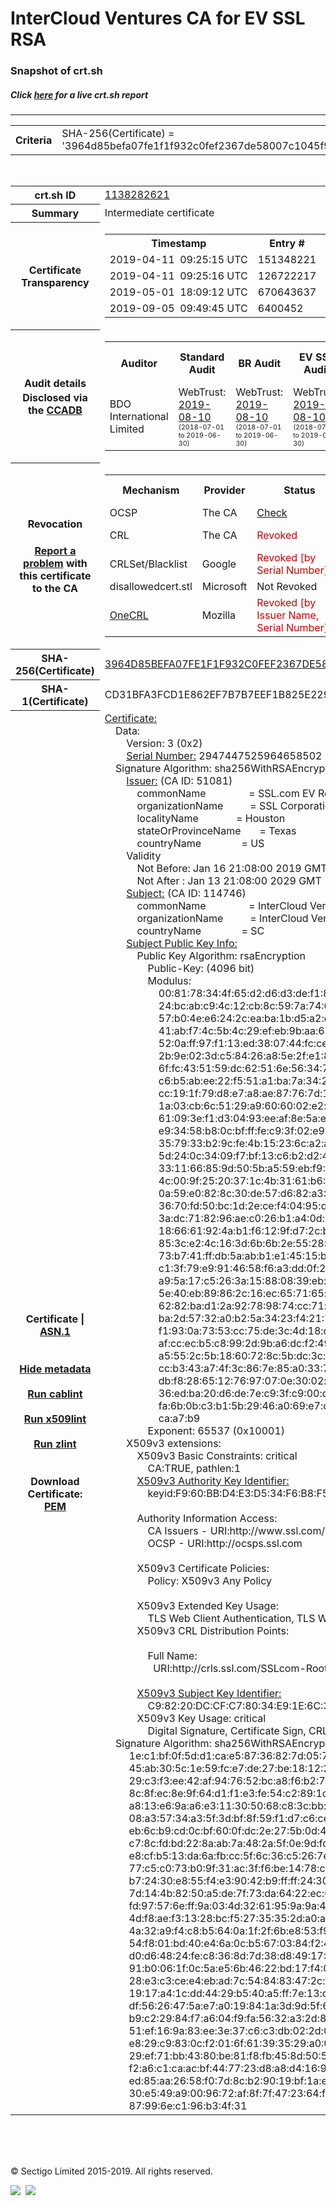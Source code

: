 # InterCloud Ventures CA for EV SSL RSA
### Snapshot of crt.sh
##### Click [here](https://crt.sh/?q=3964D85BEFA07FE1F1F932C0FEF2367DE58007C1045F964D3D2D0DD92105AA84) for a live crt.sh report

---
<!DOCTYPE HTML PUBLIC "-//W3C//DTD HTML 4.0 Transitional//EN">
<HTML>

<BODY>

<TABLE>
  <TR>
    <TH class="outer">Criteria</TH>
    <TD class="outer">SHA-256(Certificate) = '3964d85befa07fe1f1f932c0fef2367de58007c1045f964d3d2d0dd92105aa84'</TD>
  </TR>
</TABLE>
<BR>
<TABLE>
  <TR>
    <TH class="outer">crt.sh ID</TH>
    <TD class="outer"><A href="?id=1138282621">1138282621</A></TD>
  </TR>
  <TR>
    <TH class="outer">Summary</TH>
    <TD class="outer">Intermediate certificate</TD>
  </TR>
  <TR>
    <TH class="outer">Certificate<BR>Transparency</TH>
    <TD class="outer">
<TABLE class="options" style="margin-left:0px">
  <TR>
    <TH>Timestamp</TH>
    <TH>Entry #</TH>
    <TH>Log Operator</TH>
    <TH>Log URL</TH>
  </TR>
  <TR>
    <TD>2019-04-11&nbsp; <FONT class="small">09:25:15 UTC</FONT></TD>
    <TD>151348221</TD>
    <TD>Sectigo</TD>
    <TD>https://sabre.ct.comodo.com</TD>
  </TR>
  <TR>
    <TD>2019-04-11&nbsp; <FONT class="small">09:25:16 UTC</FONT></TD>
    <TD>126722217</TD>
    <TD>Sectigo</TD>
    <TD>https://mammoth.ct.comodo.com</TD>
  </TR>
  <TR>
    <TD>2019-05-01&nbsp; <FONT class="small">18:09:12 UTC</FONT></TD>
    <TD>670643637</TD>
    <TD>Google</TD>
    <TD>https://ct.googleapis.com/rocketeer</TD>
  </TR>
  <TR>
    <TD>2019-09-05&nbsp; <FONT class="small">09:49:45 UTC</FONT></TD>
    <TD>6400452</TD>
    <TD>Sectigo</TD>
    <TD>https://dodo.ct.comodo.com</TD>
  </TR>
</TABLE>
    </TD>
  </TR>
  <TR>
    <TH class="outer">Audit details<BR>
      <DIV class="small" style="padding-top:3px">Disclosed via the
        <A href="//ccadb-public.secure.force.com/mozilla/PublicAllIntermediateCerts" target="_blank">CCADB</A></DIV>
    </TH>
    <TD class="outer">
<TABLE class="options" style="margin-left:0px">
  <TR>
    <TH>Auditor</TH>
    <TH>Standard Audit</TH>
    <TH>BR Audit</TH>
    <TH>EV SSL Audit</TH>
    <TH>Documents</TH>
    <TH>CCADB</TH>
    <TH>Root Owner / Certificate</TH>
  </TR>
  <TR>
    <TD style="vertical-align:middle">BDO International Limited</TD>
    <TD>WebTrust:
      <A href="https://www.cpacanada.ca/generichandlers/CPACHandler.ashx?attachmentid=233834" target="_blank">2019-08-10</A>
      <BR><FONT style="font-size:8pt">(2018-07-01 to 2019-06-30)</FONT></TD>
    <TD>WebTrust:
      <A href="https://www.cpacanada.ca/generichandlers/CPACHandler.ashx?attachmentid=233835" target="_blank">2019-08-10</A>
      <BR><FONT style="font-size:8pt">(2018-07-01 to 2019-06-30)</FONT></TD>
    <TD>WebTrust:
      <A href="https://www.cpacanada.ca/generichandlers/CPACHandler.ashx?attachmentid=233836" target="_blank">2019-08-10</A>
      <BR><FONT style="font-size:8pt">(2018-07-01 to 2019-06-30)</FONT></TD>
    <TD>
      <A href="https://www.ssl.com/app/uploads/2019/06/SSLcom_CP_CPS_Version_1_6.pdf" target="blank">CP</A>
      <A href="https://www.ssl.com/app/uploads/2019/06/SSLcom_CP_CPS_Version_1_6.pdf" target="blank">CPS</A>
    </TD>
    <TD><A href="//ccadb.force.com/0011J00001LAcy1QAD" target="_blank">0011J00001LAcy1QAD</A></TD>
    <TD><A href="/?id=163978581">SSL.com</A></TD>
  </TR>
</TABLE>
    </TD>
  </TR>
  <TR>
    <TH class="outer">Revocation<BR><BR>
      <DIV class="small" style="padding-top:3px"><A href="?id=1138282621&opt=problemreporting">Report a problem</A> with<BR>this certificate to the CA</DIV></TH>
    <TD class="outer">
      <TABLE class="options" style="margin-left:0px">
        <TR>
          <TH>Mechanism</TH>
          <TH>Provider</TH>
          <TH>Status</TH>
          <TH>Revocation Date</TH>
          <TH>Last Observed in CRL</TH>
          <TH>Last Checked <SPAN style="color:#CC0000;vertical-align:middle;font-size:70%;font-weight:normal">(Error)</SPAN></TH>
        </TR>
        <TR>
          <TD>OCSP</TD>
          <TD>The CA</TD>
          <TD><A href="?id=1138282621&opt=ocsp">Check</A></TD>
          <TD><SPAN style="color:#888888">?</SPAN></TD>
          <TD><SPAN style="color:#888888">n/a</SPAN></TD>
          <TD><SPAN style="color:#888888">?</SPAN></TD>
        </TR>
        <TR>
          <TD>CRL</TD>
          <TD>The CA</TD>
          <TD><SPAN style="color:#CC0000">Revoked</SPAN></TD><TD>2019-04-05&nbsp; <FONT class="small">17:01:27 UTC</FONT></TD><TD>2019-05-21&nbsp; <FONT class="small">12:23:19 UTC</FONT></TD><TD>2019-12-04&nbsp; <FONT class="small">19:01:35 UTC</FONT></TD>
        </TR>
        <TR>
          <TD>CRLSet/Blacklist</TD>
          <TD>Google</TD>
          <TD><SPAN style="color:#CC0000">Revoked [by Serial Number]</SPAN></TD>
          <TD><SPAN style="color:#888888">n/a</SPAN></TD>
          <TD><SPAN style="color:#888888">n/a</SPAN></TD>
          <TD><SPAN style="color:#888888">n/a</SPAN></TD>
        </TR>
        <TR>
          <TD>disallowedcert.stl</TD>
          <TD>Microsoft</TD>
          <TD>Not Revoked</TD>
          <TD><SPAN style="color:#888888">n/a</SPAN></TD>
          <TD><SPAN style="color:#888888">n/a</SPAN></TD>
          <TD><SPAN style="color:#888888">n/a</SPAN></TD>
        </TR>
        <TR>
          <TD><A href="/mozilla-onecrl" target="_blank">OneCRL</A></TD>
          <TD>Mozilla</TD>
          <TD><SPAN style="color:#CC0000">Revoked [by Issuer Name, Serial Number]</SPAN></TD><TD><SPAN style="color:#888888">Unknown</SPAN></TD>
          <TD><SPAN style="color:#888888">n/a</SPAN></TD>
          <TD><SPAN style="color:#888888">n/a</SPAN></TD>
        </TR>
      </TABLE>
    </TD>
  </TR>
  <TR>
    <TH class="outer">SHA-256(Certificate)</TH>
    <TD class="outer"><A href="//censys.io/certificates/3964d85befa07fe1f1f932c0fef2367de58007c1045f964d3d2d0dd92105aa84">3964D85BEFA07FE1F1F932C0FEF2367DE58007C1045F964D3D2D0DD92105AA84</A></TD>
  </TR>
  <TR>
    <TH class="outer">SHA-1(Certificate)</TH>
    <TD class="outer">CD31BFA3FCD1E862EF7B7B7EEF1B825E229EF54F</TD>
  </TR>
  <TR>
    <TH class="outer">Certificate | <A href="?asn1=1138282621">ASN.1</A>
      <SPAN class="small"><BR>
      <BR><BR><A href="?id=1138282621&opt=nometadata">Hide metadata</A>
      <BR><BR><A href="?id=1138282621&opt=cablint">Run cablint</A>
      <BR><BR><A href="?id=1138282621&opt=x509lint">Run x509lint</A>
      <BR><BR><A href="?id=1138282621&opt=zlint">Run zlint</A>
      <BR><BR><BR>Download Certificate: <A href="?d=1138282621">PEM</A>
      </SPAN>
    </TH>
    <TD class="text"><A href="?d=1138282621">Certificate:</A><BR>&nbsp;&nbsp;&nbsp;&nbsp;Data:<BR>&nbsp;&nbsp;&nbsp;&nbsp;&nbsp;&nbsp;&nbsp;&nbsp;Version:&nbsp;3&nbsp;(0x2)<BR>&nbsp;&nbsp;&nbsp;&nbsp;&nbsp;&nbsp;&nbsp;&nbsp;<A href="?serial=28e76fe89b3a3746">Serial&nbsp;Number:</A>&nbsp;2947447525964658502&nbsp;(0x28e76fe89b3a3746)<BR>&nbsp;&nbsp;&nbsp;&nbsp;Signature&nbsp;Algorithm:&nbsp;sha256WithRSAEncryption<BR>&nbsp;&nbsp;&nbsp;&nbsp;&nbsp;&nbsp;&nbsp;&nbsp;<A href="?caid=51081">Issuer:</A> <SPAN class="small">(CA ID: 51081)</SPAN><BR>&nbsp;&nbsp;&nbsp;&nbsp;&nbsp;&nbsp;&nbsp;&nbsp;&nbsp;&nbsp;&nbsp;&nbsp;commonName&nbsp;&nbsp;&nbsp;&nbsp;&nbsp;&nbsp;&nbsp;&nbsp;&nbsp;&nbsp;&nbsp;&nbsp;&nbsp;&nbsp;&nbsp;&nbsp;=&nbsp;SSL.com&nbsp;EV&nbsp;Root&nbsp;Certification&nbsp;Authority&nbsp;RSA&nbsp;R2<BR>&nbsp;&nbsp;&nbsp;&nbsp;&nbsp;&nbsp;&nbsp;&nbsp;&nbsp;&nbsp;&nbsp;&nbsp;organizationName&nbsp;&nbsp;&nbsp;&nbsp;&nbsp;&nbsp;&nbsp;&nbsp;&nbsp;&nbsp;=&nbsp;SSL&nbsp;Corporation<BR>&nbsp;&nbsp;&nbsp;&nbsp;&nbsp;&nbsp;&nbsp;&nbsp;&nbsp;&nbsp;&nbsp;&nbsp;localityName&nbsp;&nbsp;&nbsp;&nbsp;&nbsp;&nbsp;&nbsp;&nbsp;&nbsp;&nbsp;&nbsp;&nbsp;&nbsp;&nbsp;=&nbsp;Houston<BR>&nbsp;&nbsp;&nbsp;&nbsp;&nbsp;&nbsp;&nbsp;&nbsp;&nbsp;&nbsp;&nbsp;&nbsp;stateOrProvinceName&nbsp;&nbsp;&nbsp;&nbsp;&nbsp;&nbsp;&nbsp;=&nbsp;Texas<BR>&nbsp;&nbsp;&nbsp;&nbsp;&nbsp;&nbsp;&nbsp;&nbsp;&nbsp;&nbsp;&nbsp;&nbsp;countryName&nbsp;&nbsp;&nbsp;&nbsp;&nbsp;&nbsp;&nbsp;&nbsp;&nbsp;&nbsp;&nbsp;&nbsp;&nbsp;&nbsp;&nbsp;=&nbsp;US<BR>&nbsp;&nbsp;&nbsp;&nbsp;&nbsp;&nbsp;&nbsp;&nbsp;Validity<BR>&nbsp;&nbsp;&nbsp;&nbsp;&nbsp;&nbsp;&nbsp;&nbsp;&nbsp;&nbsp;&nbsp;&nbsp;Not&nbsp;Before:&nbsp;Jan&nbsp;16&nbsp;21:08:00&nbsp;2019&nbsp;GMT<BR>&nbsp;&nbsp;&nbsp;&nbsp;&nbsp;&nbsp;&nbsp;&nbsp;&nbsp;&nbsp;&nbsp;&nbsp;Not&nbsp;After&nbsp;:&nbsp;Jan&nbsp;13&nbsp;21:08:00&nbsp;2029&nbsp;GMT<BR>&nbsp;&nbsp;&nbsp;&nbsp;&nbsp;&nbsp;&nbsp;&nbsp;<A href="?caid=114746">Subject:</A> <SPAN class="small">(CA ID: 114746)</SPAN><BR>&nbsp;&nbsp;&nbsp;&nbsp;&nbsp;&nbsp;&nbsp;&nbsp;&nbsp;&nbsp;&nbsp;&nbsp;commonName&nbsp;&nbsp;&nbsp;&nbsp;&nbsp;&nbsp;&nbsp;&nbsp;&nbsp;&nbsp;&nbsp;&nbsp;&nbsp;&nbsp;&nbsp;&nbsp;=&nbsp;InterCloud&nbsp;Ventures&nbsp;CA&nbsp;for&nbsp;EV&nbsp;SSL&nbsp;RSA<BR>&nbsp;&nbsp;&nbsp;&nbsp;&nbsp;&nbsp;&nbsp;&nbsp;&nbsp;&nbsp;&nbsp;&nbsp;organizationName&nbsp;&nbsp;&nbsp;&nbsp;&nbsp;&nbsp;&nbsp;&nbsp;&nbsp;&nbsp;=&nbsp;InterCloud&nbsp;Ventures&nbsp;Inc<BR>&nbsp;&nbsp;&nbsp;&nbsp;&nbsp;&nbsp;&nbsp;&nbsp;&nbsp;&nbsp;&nbsp;&nbsp;countryName&nbsp;&nbsp;&nbsp;&nbsp;&nbsp;&nbsp;&nbsp;&nbsp;&nbsp;&nbsp;&nbsp;&nbsp;&nbsp;&nbsp;&nbsp;=&nbsp;SC<BR>&nbsp;&nbsp;&nbsp;&nbsp;&nbsp;&nbsp;&nbsp;&nbsp;<A href="?spkisha256=5ad75ddf06906f02697a488dad99b070605cb9441feee98ad28eb0d1efa84960">Subject&nbsp;Public&nbsp;Key&nbsp;Info:</A><BR>&nbsp;&nbsp;&nbsp;&nbsp;&nbsp;&nbsp;&nbsp;&nbsp;&nbsp;&nbsp;&nbsp;&nbsp;Public&nbsp;Key&nbsp;Algorithm:&nbsp;rsaEncryption<BR>&nbsp;&nbsp;&nbsp;&nbsp;&nbsp;&nbsp;&nbsp;&nbsp;&nbsp;&nbsp;&nbsp;&nbsp;&nbsp;&nbsp;&nbsp;&nbsp;Public-Key:&nbsp;(4096&nbsp;bit)<BR>&nbsp;&nbsp;&nbsp;&nbsp;&nbsp;&nbsp;&nbsp;&nbsp;&nbsp;&nbsp;&nbsp;&nbsp;&nbsp;&nbsp;&nbsp;&nbsp;Modulus:<BR>&nbsp;&nbsp;&nbsp;&nbsp;&nbsp;&nbsp;&nbsp;&nbsp;&nbsp;&nbsp;&nbsp;&nbsp;&nbsp;&nbsp;&nbsp;&nbsp;&nbsp;&nbsp;&nbsp;&nbsp;00:81:78:34:4f:65:d2:d6:d3:de:f1:89:8a:86:85:<BR>&nbsp;&nbsp;&nbsp;&nbsp;&nbsp;&nbsp;&nbsp;&nbsp;&nbsp;&nbsp;&nbsp;&nbsp;&nbsp;&nbsp;&nbsp;&nbsp;&nbsp;&nbsp;&nbsp;&nbsp;24:bc:ab:c9:4c:12:cb:8c:59:7a:74:60:00:a9:6c:<BR>&nbsp;&nbsp;&nbsp;&nbsp;&nbsp;&nbsp;&nbsp;&nbsp;&nbsp;&nbsp;&nbsp;&nbsp;&nbsp;&nbsp;&nbsp;&nbsp;&nbsp;&nbsp;&nbsp;&nbsp;57:b0:4e:e6:24:2c:ea:ba:1b:d5:a2:d2:52:92:14:<BR>&nbsp;&nbsp;&nbsp;&nbsp;&nbsp;&nbsp;&nbsp;&nbsp;&nbsp;&nbsp;&nbsp;&nbsp;&nbsp;&nbsp;&nbsp;&nbsp;&nbsp;&nbsp;&nbsp;&nbsp;41:ab:f7:4c:5b:4c:29:ef:eb:9b:aa:61:95:d8:14:<BR>&nbsp;&nbsp;&nbsp;&nbsp;&nbsp;&nbsp;&nbsp;&nbsp;&nbsp;&nbsp;&nbsp;&nbsp;&nbsp;&nbsp;&nbsp;&nbsp;&nbsp;&nbsp;&nbsp;&nbsp;52:0a:ff:97:f1:13:ed:38:07:44:fc:ce:62:63:4f:<BR>&nbsp;&nbsp;&nbsp;&nbsp;&nbsp;&nbsp;&nbsp;&nbsp;&nbsp;&nbsp;&nbsp;&nbsp;&nbsp;&nbsp;&nbsp;&nbsp;&nbsp;&nbsp;&nbsp;&nbsp;2b:9e:02:3d:c5:84:26:a8:5e:2f:e1:8c:cc:2e:7a:<BR>&nbsp;&nbsp;&nbsp;&nbsp;&nbsp;&nbsp;&nbsp;&nbsp;&nbsp;&nbsp;&nbsp;&nbsp;&nbsp;&nbsp;&nbsp;&nbsp;&nbsp;&nbsp;&nbsp;&nbsp;6f:fc:43:51:59:dc:62:51:6e:56:34:78:45:c3:55:<BR>&nbsp;&nbsp;&nbsp;&nbsp;&nbsp;&nbsp;&nbsp;&nbsp;&nbsp;&nbsp;&nbsp;&nbsp;&nbsp;&nbsp;&nbsp;&nbsp;&nbsp;&nbsp;&nbsp;&nbsp;c6:b5:ab:ee:22:f5:51:a1:ba:7a:34:2b:fa:c7:75:<BR>&nbsp;&nbsp;&nbsp;&nbsp;&nbsp;&nbsp;&nbsp;&nbsp;&nbsp;&nbsp;&nbsp;&nbsp;&nbsp;&nbsp;&nbsp;&nbsp;&nbsp;&nbsp;&nbsp;&nbsp;cc:19:1f:79:d8:e7:a8:ae:87:76:7d:12:d9:dd:5d:<BR>&nbsp;&nbsp;&nbsp;&nbsp;&nbsp;&nbsp;&nbsp;&nbsp;&nbsp;&nbsp;&nbsp;&nbsp;&nbsp;&nbsp;&nbsp;&nbsp;&nbsp;&nbsp;&nbsp;&nbsp;1a:03:cb:6c:51:29:a9:60:60:02:e2:f2:6e:a4:98:<BR>&nbsp;&nbsp;&nbsp;&nbsp;&nbsp;&nbsp;&nbsp;&nbsp;&nbsp;&nbsp;&nbsp;&nbsp;&nbsp;&nbsp;&nbsp;&nbsp;&nbsp;&nbsp;&nbsp;&nbsp;61:09:3e:f1:d3:04:93:ee:af:8e:5a:e0:13:80:ee:<BR>&nbsp;&nbsp;&nbsp;&nbsp;&nbsp;&nbsp;&nbsp;&nbsp;&nbsp;&nbsp;&nbsp;&nbsp;&nbsp;&nbsp;&nbsp;&nbsp;&nbsp;&nbsp;&nbsp;&nbsp;e9:34:58:b8:0c:bf:ff:fe:c9:3f:02:e9:0c:97:60:<BR>&nbsp;&nbsp;&nbsp;&nbsp;&nbsp;&nbsp;&nbsp;&nbsp;&nbsp;&nbsp;&nbsp;&nbsp;&nbsp;&nbsp;&nbsp;&nbsp;&nbsp;&nbsp;&nbsp;&nbsp;35:79:33:b2:9c:fe:4b:15:23:6c:a2:ac:cc:b5:c8:<BR>&nbsp;&nbsp;&nbsp;&nbsp;&nbsp;&nbsp;&nbsp;&nbsp;&nbsp;&nbsp;&nbsp;&nbsp;&nbsp;&nbsp;&nbsp;&nbsp;&nbsp;&nbsp;&nbsp;&nbsp;5d:24:0c:34:09:f7:bf:13:c6:b2:d2:4d:db:26:6c:<BR>&nbsp;&nbsp;&nbsp;&nbsp;&nbsp;&nbsp;&nbsp;&nbsp;&nbsp;&nbsp;&nbsp;&nbsp;&nbsp;&nbsp;&nbsp;&nbsp;&nbsp;&nbsp;&nbsp;&nbsp;33:11:66:85:9d:50:5b:a5:59:eb:f9:18:cd:3d:0e:<BR>&nbsp;&nbsp;&nbsp;&nbsp;&nbsp;&nbsp;&nbsp;&nbsp;&nbsp;&nbsp;&nbsp;&nbsp;&nbsp;&nbsp;&nbsp;&nbsp;&nbsp;&nbsp;&nbsp;&nbsp;4c:00:9f:25:20:37:1c:4b:31:61:b6:18:27:61:b2:<BR>&nbsp;&nbsp;&nbsp;&nbsp;&nbsp;&nbsp;&nbsp;&nbsp;&nbsp;&nbsp;&nbsp;&nbsp;&nbsp;&nbsp;&nbsp;&nbsp;&nbsp;&nbsp;&nbsp;&nbsp;0a:59:e0:82:8c:30:de:57:d6:82:a3:4d:69:46:2d:<BR>&nbsp;&nbsp;&nbsp;&nbsp;&nbsp;&nbsp;&nbsp;&nbsp;&nbsp;&nbsp;&nbsp;&nbsp;&nbsp;&nbsp;&nbsp;&nbsp;&nbsp;&nbsp;&nbsp;&nbsp;36:70:fd:50:bc:1d:2e:ce:f4:04:95:d3:f2:13:c9:<BR>&nbsp;&nbsp;&nbsp;&nbsp;&nbsp;&nbsp;&nbsp;&nbsp;&nbsp;&nbsp;&nbsp;&nbsp;&nbsp;&nbsp;&nbsp;&nbsp;&nbsp;&nbsp;&nbsp;&nbsp;3a:dc:71:82:96:ae:c0:26:b1:a4:0d:89:75:23:18:<BR>&nbsp;&nbsp;&nbsp;&nbsp;&nbsp;&nbsp;&nbsp;&nbsp;&nbsp;&nbsp;&nbsp;&nbsp;&nbsp;&nbsp;&nbsp;&nbsp;&nbsp;&nbsp;&nbsp;&nbsp;18:66:61:92:4a:b1:f6:12:9f:d7:2c:ba:ad:29:a6:<BR>&nbsp;&nbsp;&nbsp;&nbsp;&nbsp;&nbsp;&nbsp;&nbsp;&nbsp;&nbsp;&nbsp;&nbsp;&nbsp;&nbsp;&nbsp;&nbsp;&nbsp;&nbsp;&nbsp;&nbsp;85:3c:e2:4c:16:3d:6b:6b:2e:55:28:5e:79:ad:91:<BR>&nbsp;&nbsp;&nbsp;&nbsp;&nbsp;&nbsp;&nbsp;&nbsp;&nbsp;&nbsp;&nbsp;&nbsp;&nbsp;&nbsp;&nbsp;&nbsp;&nbsp;&nbsp;&nbsp;&nbsp;73:b7:41:ff:db:5a:ab:b1:e1:45:15:b7:e3:89:fc:<BR>&nbsp;&nbsp;&nbsp;&nbsp;&nbsp;&nbsp;&nbsp;&nbsp;&nbsp;&nbsp;&nbsp;&nbsp;&nbsp;&nbsp;&nbsp;&nbsp;&nbsp;&nbsp;&nbsp;&nbsp;c1:3f:79:e9:91:46:58:f6:a3:dd:0f:24:40:a2:89:<BR>&nbsp;&nbsp;&nbsp;&nbsp;&nbsp;&nbsp;&nbsp;&nbsp;&nbsp;&nbsp;&nbsp;&nbsp;&nbsp;&nbsp;&nbsp;&nbsp;&nbsp;&nbsp;&nbsp;&nbsp;a9:5a:17:c5:26:3a:15:88:08:39:eb:4f:75:9b:d7:<BR>&nbsp;&nbsp;&nbsp;&nbsp;&nbsp;&nbsp;&nbsp;&nbsp;&nbsp;&nbsp;&nbsp;&nbsp;&nbsp;&nbsp;&nbsp;&nbsp;&nbsp;&nbsp;&nbsp;&nbsp;5e:40:eb:89:86:2c:16:ec:65:71:65:c5:8c:46:3a:<BR>&nbsp;&nbsp;&nbsp;&nbsp;&nbsp;&nbsp;&nbsp;&nbsp;&nbsp;&nbsp;&nbsp;&nbsp;&nbsp;&nbsp;&nbsp;&nbsp;&nbsp;&nbsp;&nbsp;&nbsp;62:82:ba:d1:2a:92:78:98:74:cc:71:dd:6c:88:6b:<BR>&nbsp;&nbsp;&nbsp;&nbsp;&nbsp;&nbsp;&nbsp;&nbsp;&nbsp;&nbsp;&nbsp;&nbsp;&nbsp;&nbsp;&nbsp;&nbsp;&nbsp;&nbsp;&nbsp;&nbsp;ba:2d:57:32:a0:b2:5a:34:23:f4:21:73:0f:3b:bd:<BR>&nbsp;&nbsp;&nbsp;&nbsp;&nbsp;&nbsp;&nbsp;&nbsp;&nbsp;&nbsp;&nbsp;&nbsp;&nbsp;&nbsp;&nbsp;&nbsp;&nbsp;&nbsp;&nbsp;&nbsp;f1:93:0a:73:53:cc:75:de:3c:4d:18:cc:76:fa:84:<BR>&nbsp;&nbsp;&nbsp;&nbsp;&nbsp;&nbsp;&nbsp;&nbsp;&nbsp;&nbsp;&nbsp;&nbsp;&nbsp;&nbsp;&nbsp;&nbsp;&nbsp;&nbsp;&nbsp;&nbsp;af:cc:ec:b5:c8:99:2d:9b:a6:dc:f2:49:c8:df:14:<BR>&nbsp;&nbsp;&nbsp;&nbsp;&nbsp;&nbsp;&nbsp;&nbsp;&nbsp;&nbsp;&nbsp;&nbsp;&nbsp;&nbsp;&nbsp;&nbsp;&nbsp;&nbsp;&nbsp;&nbsp;a5:55:2c:5b:18:60:72:8c:5b:dc:3c:90:72:fe:c2:<BR>&nbsp;&nbsp;&nbsp;&nbsp;&nbsp;&nbsp;&nbsp;&nbsp;&nbsp;&nbsp;&nbsp;&nbsp;&nbsp;&nbsp;&nbsp;&nbsp;&nbsp;&nbsp;&nbsp;&nbsp;cc:b3:43:a7:4f:3c:86:7e:85:a0:33:7e:cf:9c:f2:<BR>&nbsp;&nbsp;&nbsp;&nbsp;&nbsp;&nbsp;&nbsp;&nbsp;&nbsp;&nbsp;&nbsp;&nbsp;&nbsp;&nbsp;&nbsp;&nbsp;&nbsp;&nbsp;&nbsp;&nbsp;db:f8:28:65:12:76:97:07:0e:30:02:e7:bd:84:5d:<BR>&nbsp;&nbsp;&nbsp;&nbsp;&nbsp;&nbsp;&nbsp;&nbsp;&nbsp;&nbsp;&nbsp;&nbsp;&nbsp;&nbsp;&nbsp;&nbsp;&nbsp;&nbsp;&nbsp;&nbsp;36:ed:ba:20:d6:de:7e:c9:3f:c9:00:dd:61:87:a9:<BR>&nbsp;&nbsp;&nbsp;&nbsp;&nbsp;&nbsp;&nbsp;&nbsp;&nbsp;&nbsp;&nbsp;&nbsp;&nbsp;&nbsp;&nbsp;&nbsp;&nbsp;&nbsp;&nbsp;&nbsp;fa:6b:0b:c3:b1:5b:29:46:a0:69:e7:c5:7e:a2:f8:<BR>&nbsp;&nbsp;&nbsp;&nbsp;&nbsp;&nbsp;&nbsp;&nbsp;&nbsp;&nbsp;&nbsp;&nbsp;&nbsp;&nbsp;&nbsp;&nbsp;&nbsp;&nbsp;&nbsp;&nbsp;ca:a7:b9<BR>&nbsp;&nbsp;&nbsp;&nbsp;&nbsp;&nbsp;&nbsp;&nbsp;&nbsp;&nbsp;&nbsp;&nbsp;&nbsp;&nbsp;&nbsp;&nbsp;Exponent:&nbsp;65537&nbsp;(0x10001)<BR>&nbsp;&nbsp;&nbsp;&nbsp;&nbsp;&nbsp;&nbsp;&nbsp;X509v3&nbsp;extensions:<BR>&nbsp;&nbsp;&nbsp;&nbsp;&nbsp;&nbsp;&nbsp;&nbsp;&nbsp;&nbsp;&nbsp;&nbsp;X509v3&nbsp;Basic&nbsp;Constraints:&nbsp;critical<BR>&nbsp;&nbsp;&nbsp;&nbsp;&nbsp;&nbsp;&nbsp;&nbsp;&nbsp;&nbsp;&nbsp;&nbsp;&nbsp;&nbsp;&nbsp;&nbsp;CA:TRUE,&nbsp;pathlen:1<BR>&nbsp;&nbsp;&nbsp;&nbsp;&nbsp;&nbsp;&nbsp;&nbsp;&nbsp;&nbsp;&nbsp;&nbsp;<A href="?ski=f960bbd4e3d534f6b8f5068025a773db4669a89e">X509v3&nbsp;Authority&nbsp;Key&nbsp;Identifier:</A><BR>&nbsp;&nbsp;&nbsp;&nbsp;&nbsp;&nbsp;&nbsp;&nbsp;&nbsp;&nbsp;&nbsp;&nbsp;&nbsp;&nbsp;&nbsp;&nbsp;keyid:F9:60:BB:D4:E3:D5:34:F6:B8:F5:06:80:25:A7:73:DB:46:69:A8:9E<BR><BR>&nbsp;&nbsp;&nbsp;&nbsp;&nbsp;&nbsp;&nbsp;&nbsp;&nbsp;&nbsp;&nbsp;&nbsp;Authority&nbsp;Information&nbsp;Access:&nbsp;<BR>&nbsp;&nbsp;&nbsp;&nbsp;&nbsp;&nbsp;&nbsp;&nbsp;&nbsp;&nbsp;&nbsp;&nbsp;&nbsp;&nbsp;&nbsp;&nbsp;CA&nbsp;Issuers&nbsp;-&nbsp;URI:http://www.ssl.com/repository/SSLcom-RootCA-EV-RSA-4096-R2.crt<BR>&nbsp;&nbsp;&nbsp;&nbsp;&nbsp;&nbsp;&nbsp;&nbsp;&nbsp;&nbsp;&nbsp;&nbsp;&nbsp;&nbsp;&nbsp;&nbsp;OCSP&nbsp;-&nbsp;URI:http://ocsps.ssl.com<BR><BR>&nbsp;&nbsp;&nbsp;&nbsp;&nbsp;&nbsp;&nbsp;&nbsp;&nbsp;&nbsp;&nbsp;&nbsp;X509v3&nbsp;Certificate&nbsp;Policies:&nbsp;<BR>&nbsp;&nbsp;&nbsp;&nbsp;&nbsp;&nbsp;&nbsp;&nbsp;&nbsp;&nbsp;&nbsp;&nbsp;&nbsp;&nbsp;&nbsp;&nbsp;Policy:&nbsp;X509v3&nbsp;Any&nbsp;Policy<BR><BR>&nbsp;&nbsp;&nbsp;&nbsp;&nbsp;&nbsp;&nbsp;&nbsp;&nbsp;&nbsp;&nbsp;&nbsp;X509v3&nbsp;Extended&nbsp;Key&nbsp;Usage:&nbsp;<BR>&nbsp;&nbsp;&nbsp;&nbsp;&nbsp;&nbsp;&nbsp;&nbsp;&nbsp;&nbsp;&nbsp;&nbsp;&nbsp;&nbsp;&nbsp;&nbsp;TLS&nbsp;Web&nbsp;Client&nbsp;Authentication,&nbsp;TLS&nbsp;Web&nbsp;Server&nbsp;Authentication<BR>&nbsp;&nbsp;&nbsp;&nbsp;&nbsp;&nbsp;&nbsp;&nbsp;&nbsp;&nbsp;&nbsp;&nbsp;X509v3&nbsp;CRL&nbsp;Distribution&nbsp;Points:&nbsp;<BR><BR>&nbsp;&nbsp;&nbsp;&nbsp;&nbsp;&nbsp;&nbsp;&nbsp;&nbsp;&nbsp;&nbsp;&nbsp;&nbsp;&nbsp;&nbsp;&nbsp;Full&nbsp;Name:<BR>&nbsp;&nbsp;&nbsp;&nbsp;&nbsp;&nbsp;&nbsp;&nbsp;&nbsp;&nbsp;&nbsp;&nbsp;&nbsp;&nbsp;&nbsp;&nbsp;&nbsp;&nbsp;URI:http://crls.ssl.com/SSLcom-RootCA-EV-RSA-4096-R2.crl<BR><BR>&nbsp;&nbsp;&nbsp;&nbsp;&nbsp;&nbsp;&nbsp;&nbsp;&nbsp;&nbsp;&nbsp;&nbsp;<A href="?ski=c98220dccfc78034e91e6c34880e3c72885fb487">X509v3&nbsp;Subject&nbsp;Key&nbsp;Identifier:</A><BR>&nbsp;&nbsp;&nbsp;&nbsp;&nbsp;&nbsp;&nbsp;&nbsp;&nbsp;&nbsp;&nbsp;&nbsp;&nbsp;&nbsp;&nbsp;&nbsp;C9:82:20:DC:CF:C7:80:34:E9:1E:6C:34:88:0E:3C:72:88:5F:B4:87<BR>&nbsp;&nbsp;&nbsp;&nbsp;&nbsp;&nbsp;&nbsp;&nbsp;&nbsp;&nbsp;&nbsp;&nbsp;X509v3&nbsp;Key&nbsp;Usage:&nbsp;critical<BR>&nbsp;&nbsp;&nbsp;&nbsp;&nbsp;&nbsp;&nbsp;&nbsp;&nbsp;&nbsp;&nbsp;&nbsp;&nbsp;&nbsp;&nbsp;&nbsp;Digital&nbsp;Signature,&nbsp;Certificate&nbsp;Sign,&nbsp;CRL&nbsp;Sign<BR>&nbsp;&nbsp;&nbsp;&nbsp;Signature&nbsp;Algorithm:&nbsp;sha256WithRSAEncryption<BR>&nbsp;&nbsp;&nbsp;&nbsp;&nbsp;&nbsp;&nbsp;&nbsp;&nbsp;1e:c1:bf:0f:5d:d1:ca:e5:87:36:82:7d:05:78:25:c5:f4:9b:<BR>&nbsp;&nbsp;&nbsp;&nbsp;&nbsp;&nbsp;&nbsp;&nbsp;&nbsp;45:ab:30:5c:1e:59:fc:e7:de:27:be:18:12:2f:63:e8:39:07:<BR>&nbsp;&nbsp;&nbsp;&nbsp;&nbsp;&nbsp;&nbsp;&nbsp;&nbsp;29:c3:f3:ee:42:af:94:76:52:bc:a8:f6:b2:74:9d:1b:c0:cf:<BR>&nbsp;&nbsp;&nbsp;&nbsp;&nbsp;&nbsp;&nbsp;&nbsp;&nbsp;8c:8f:ec:8e:9f:64:d1:f1:e3:fe:54:c2:89:1c:83:8c:6f:f7:<BR>&nbsp;&nbsp;&nbsp;&nbsp;&nbsp;&nbsp;&nbsp;&nbsp;&nbsp;a8:13:e6:9a:a6:e3:11:30:50:68:c8:3c:bb:10:33:b3:8a:ba:<BR>&nbsp;&nbsp;&nbsp;&nbsp;&nbsp;&nbsp;&nbsp;&nbsp;&nbsp;08:a3:57:34:a3:5f:3d:bf:8f:59:f1:d7:c6:ce:ea:db:6b:13:<BR>&nbsp;&nbsp;&nbsp;&nbsp;&nbsp;&nbsp;&nbsp;&nbsp;&nbsp;eb:6c:b9:cd:0c:bf:60:0f:dc:2e:27:5b:0d:48:22:26:e5:69:<BR>&nbsp;&nbsp;&nbsp;&nbsp;&nbsp;&nbsp;&nbsp;&nbsp;&nbsp;c7:8c:fd:bd:22:8a:ab:7a:48:2a:5f:0e:9d:fc:09:60:66:02:<BR>&nbsp;&nbsp;&nbsp;&nbsp;&nbsp;&nbsp;&nbsp;&nbsp;&nbsp;e8:cf:b5:13:da:6a:fb:cc:5f:6c:36:c5:26:7e:00:9b:82:b2:<BR>&nbsp;&nbsp;&nbsp;&nbsp;&nbsp;&nbsp;&nbsp;&nbsp;&nbsp;77:c5:c0:73:b0:9f:31:ac:3f:f6:be:14:78:c6:90:09:d3:30:<BR>&nbsp;&nbsp;&nbsp;&nbsp;&nbsp;&nbsp;&nbsp;&nbsp;&nbsp;b7:24:30:e8:55:f4:e3:90:42:b9:ff:ff:24:30:9f:1b:5d:d5:<BR>&nbsp;&nbsp;&nbsp;&nbsp;&nbsp;&nbsp;&nbsp;&nbsp;&nbsp;7d:14:4b:82:50:a5:de:7f:73:da:64:22:ec:0d:e6:e3:5e:28:<BR>&nbsp;&nbsp;&nbsp;&nbsp;&nbsp;&nbsp;&nbsp;&nbsp;&nbsp;fd:97:57:6e:ff:9a:03:4d:32:61:95:9a:9a:42:5d:28:b0:a0:<BR>&nbsp;&nbsp;&nbsp;&nbsp;&nbsp;&nbsp;&nbsp;&nbsp;&nbsp;4d:f8:ae:f3:13:28:bc:f5:27:35:35:2d:a0:a8:e8:73:6b:2c:<BR>&nbsp;&nbsp;&nbsp;&nbsp;&nbsp;&nbsp;&nbsp;&nbsp;&nbsp;4a:32:a9:f4:c8:b5:64:0a:1f:2f:6b:e8:53:f9:ee:de:bc:ca:<BR>&nbsp;&nbsp;&nbsp;&nbsp;&nbsp;&nbsp;&nbsp;&nbsp;&nbsp;54:f8:01:bd:40:e4:6a:0c:b5:67:03:84:f2:4b:c2:48:cb:09:<BR>&nbsp;&nbsp;&nbsp;&nbsp;&nbsp;&nbsp;&nbsp;&nbsp;&nbsp;d0:d6:48:24:fe:c8:36:8d:7d:38:d8:49:17:09:7c:af:65:0f:<BR>&nbsp;&nbsp;&nbsp;&nbsp;&nbsp;&nbsp;&nbsp;&nbsp;&nbsp;91:b0:06:1f:0c:5a:e5:6b:46:22:bd:17:f4:09:b0:cf:cb:c1:<BR>&nbsp;&nbsp;&nbsp;&nbsp;&nbsp;&nbsp;&nbsp;&nbsp;&nbsp;28:e3:c3:ce:e4:eb:ad:7c:54:84:83:47:2c:3c:3a:1a:c1:33:<BR>&nbsp;&nbsp;&nbsp;&nbsp;&nbsp;&nbsp;&nbsp;&nbsp;&nbsp;19:17:a4:1c:dd:44:29:b5:40:a5:ff:7e:13:ca:36:05:71:5d:<BR>&nbsp;&nbsp;&nbsp;&nbsp;&nbsp;&nbsp;&nbsp;&nbsp;&nbsp;df:56:26:47:5a:e7:a0:19:84:1a:3d:9d:5f:61:86:45:5e:cb:<BR>&nbsp;&nbsp;&nbsp;&nbsp;&nbsp;&nbsp;&nbsp;&nbsp;&nbsp;b9:c2:29:84:f7:a6:04:f9:fa:56:32:a3:2d:8e:98:9c:f5:9c:<BR>&nbsp;&nbsp;&nbsp;&nbsp;&nbsp;&nbsp;&nbsp;&nbsp;&nbsp;51:ef:16:9a:83:ee:3e:37:c6:c3:db:02:2d:0c:36:26:20:63:<BR>&nbsp;&nbsp;&nbsp;&nbsp;&nbsp;&nbsp;&nbsp;&nbsp;&nbsp;e8:29:c9:83:0c:f2:01:6f:61:39:35:29:a0:01:a8:8f:50:a7:<BR>&nbsp;&nbsp;&nbsp;&nbsp;&nbsp;&nbsp;&nbsp;&nbsp;&nbsp;29:ef:71:bb:43:80:be:81:f8:fb:45:8d:50:5a:98:87:28:dc:<BR>&nbsp;&nbsp;&nbsp;&nbsp;&nbsp;&nbsp;&nbsp;&nbsp;&nbsp;f2:a6:c1:ca:ac:bf:44:77:23:d8:a8:d4:16:97:a1:14:86:f6:<BR>&nbsp;&nbsp;&nbsp;&nbsp;&nbsp;&nbsp;&nbsp;&nbsp;&nbsp;ed:85:aa:26:58:f0:7d:8c:b2:90:19:bf:1a:e6:5a:0d:49:9f:<BR>&nbsp;&nbsp;&nbsp;&nbsp;&nbsp;&nbsp;&nbsp;&nbsp;&nbsp;30:e5:49:a9:00:96:72:af:8f:7f:47:23:64:f3:8d:2a:8b:c0:<BR>&nbsp;&nbsp;&nbsp;&nbsp;&nbsp;&nbsp;&nbsp;&nbsp;&nbsp;87:99:6e:c1:96:b3:4f:31<BR>    </TD>
  </TR>
</TABLE>

  <BR><BR><BR>

  <P class="copyright">&copy; Sectigo Limited 2015-2019. All rights reserved.</P>
  <DIV>
    <A href="https://sectigo.com/"><IMG src="/sectigo_s.png"></A>
    &nbsp;<A href="https://github.com/crtsh"><IMG src="/GitHub-Mark-32px.png"></A>
  </DIV>
</BODY>
</HTML>
